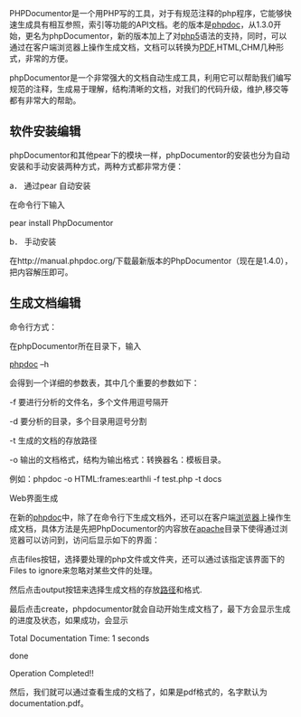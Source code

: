 PHPDocumentor是一个用PHP写的工具，对于有规范注释的php程序，它能够快速生成具有相互参照，索引等功能的API文档。老的版本是[phpdoc](http://baike.baidu.com/view/1608868.htm)，从1.3.0开始，更名为phpDocumentor，新的版本加上了对[php5](http://baike.baidu.com/subview/16710/16710.htm)语法的支持，同时，可以通过在客户端浏览器上操作生成文档，文档可以转换为[PDF](http://baike.baidu.com/subview/15963/15963.htm),HTML,CHM几种形式，非常的方便。

phpDocumentor是一个非常强大的文档自动生成工具，利用它可以帮助我们编写规范的注释，生成易于理解，结构清晰的文档，对我们的代码升级，维护,移交等都有非常大的帮助。

## 软件安装编辑

phpDocumentor和其他pear下的模块一样，phpDocumentor的安装也分为自动安装和手动安装两种方式，两种方式都非常方便：

a． 通过pear 自动安装

在命令行下输入

pear install PhpDocumentor

b． 手动安装

在http://manual.phpdoc.org/下载最新版本的PhpDocumentor（现在是1.4.0），把内容解压即可。

## 生成文档编辑

命令行方式：

在phpDocumentor所在目录下，输入

[phpdoc](http://baike.baidu.com/view/1608868.htm) –h

会得到一个详细的参数表，其中几个重要的参数如下：

-f 要进行分析的文件名，多个文件用逗号隔开

-d 要分析的目录，多个目录用逗号分割

-t 生成的文档的存放路径

-o 输出的文档格式，结构为输出格式：转换器名：模板目录。

例如：phpdoc -o HTML:frames:earthli -f test.php -t docs

Web界面生成

在新的[phpdoc](http://baike.baidu.com/view/1608868.htm)中，除了在命令行下生成文档外，还可以在客户端[浏览器](http://baike.baidu.com/view/7718.htm)上操作生成文档，具体方法是先把PhpDocumentor的内容放在[apache](http://baike.baidu.com/subview/28283/5418753.htm)目录下使得通过浏览器可以访问到，访问后显示如下的界面：

点击files按钮，选择要处理的php文件或文件夹，还可以通过该指定该界面下的Files to ignore来忽略对某些文件的处理。

然后点击output按钮来选择生成文档的存放[路径](http://baike.baidu.com/view/59642.htm)和格式.

最后点击create，phpdocumentor就会自动开始生成文档了，最下方会显示生成的进度及状态，如果成功，会显示

Total Documentation Time: 1 seconds

done

Operation Completed!!

然后，我们就可以通过查看生成的文档了，如果是pdf格式的，名字默认为documentation.pdf。